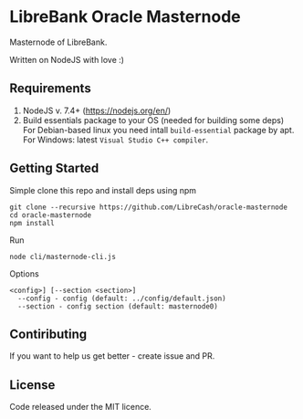 # LibreBank Oracle Masternode

Masternode of LibreBank.

Written on NodeJS with love :)


## Requirements
1. NodeJS v. 7.4+ (https://nodejs.org/en/) 
2. Build essentials package to your OS (needed for building some deps)
For Debian-based linux you need intall `build-essential` package by apt.
For Windows: latest `Visual Studio C++ compiler`.

## Getting Started
Simple clone this repo and install deps using npm
```
git clone --recursive https://github.com/LibreCash/oracle-masternode
cd oracle-masternode
npm install
```
Run
```
node cli/masternode-cli.js
```
Options
```
<config>] [--section <section>]
  --config - config (default: ../config/default.json)
  --section - config section (default: masternode0)
```
## Contiributing
If you want to help us get better - create issue and PR.

## License
Code released under the MIT licence.
